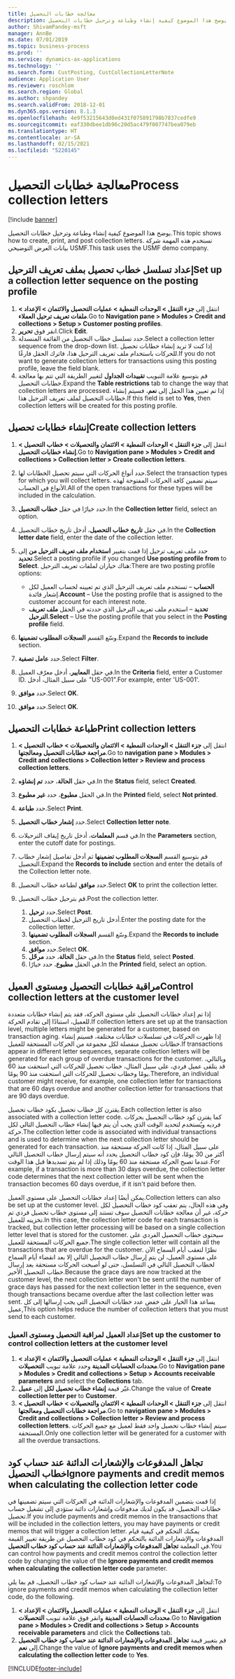 ```yaml
---
title: معالجة خطابات التحصيل
description: يوضح هذا الموضوع كيفية إنشاء وطباعة وترحيل خطابات التحصيل.
author: ShivamPandey-msft
manager: AnnBe
ms.date: 07/01/2019
ms.topic: business-process
ms.prod: ''
ms.service: dynamics-ax-applications
ms.technology: ''
ms.search.form: CustPosting, CustCollectionLetterNote
audience: Application User
ms.reviewer: roschlom
ms.search.region: Global
ms.author: shpandey
ms.search.validFrom: 2018-12-01
ms.dyn365.ops.version: 8.1.3
ms.openlocfilehash: 4e9f53215643d0ed431f075891798b7837cedfe9
ms.sourcegitcommit: eaf330dbee1db96c20d5ac479f007747bea079eb
ms.translationtype: HT
ms.contentlocale: ar-SA
ms.lasthandoff: 02/15/2021
ms.locfileid: "5220145"
---
```

# <a name="process-collection-letters"></a><span data-ttu-id="bc32e-103">معالجة خطابات التحصيل</span><span class="sxs-lookup"><span data-stu-id="bc32e-103">Process collection letters</span></span>

[!include [banner](../../includes/banner.md)]

<span data-ttu-id="bc32e-104">يوضح هذا الموضوع كيفية إنشاء وطباعة وترحيل خطابات التحصيل.</span><span class="sxs-lookup"><span data-stu-id="bc32e-104">This topic shows how to create, print, and post collection letters.</span></span> <span data-ttu-id="bc32e-105">تستخدم هذه المهمة شركة بيانات العرض التوضيحي USMF.</span><span class="sxs-lookup"><span data-stu-id="bc32e-105">This task uses the USMF demo company.</span></span>

## <a name="set-up-a-collection-letter-sequence-on-the-posting-profile"></a><span data-ttu-id="bc32e-106">إعداد تسلسل خطاب تحصيل بملف تعريف الترحيل</span><span class="sxs-lookup"><span data-stu-id="bc32e-106">Set up a collection letter sequence on the posting profile</span></span>
1. <span data-ttu-id="bc32e-107">انتقل إلى **جزء التنقل > الوحدات النمطية‬ > عمليات التحصيل والائتمان‬ > الإعداد > ملفات تعريف ترحيل العملاء**.</span><span class="sxs-lookup"><span data-stu-id="bc32e-107">Go to **Navigation pane > Modules > Credit and collections > Setup > Customer posting profiles**.</span></span>
2. <span data-ttu-id="bc32e-108">انقر فوق **تحرير**.</span><span class="sxs-lookup"><span data-stu-id="bc32e-108">Click **Edit**.</span></span>
3. <span data-ttu-id="bc32e-109">حدد تسلسل خطاب التحصيل من القائمة المنسدلة.</span><span class="sxs-lookup"><span data-stu-id="bc32e-109">Select a collection letter sequence from the drop-down list.</span></span> <span data-ttu-id="bc32e-110">إذا كنت لا تريد إنشاء خطابات تحصيل للحركات باستخدام ملف تعريف الترحيل هذا، فاترك الحقل فارغًا.</span><span class="sxs-lookup"><span data-stu-id="bc32e-110">If you do not want to generate collection letters for transactions using this posting profile, leave the field blank.</span></span>  
4. <span data-ttu-id="bc32e-111">قم بتوسيع علامة التبويب **تقييدات الجداول**‬ لتغيير الطريقة التي تتم بها معالجة خطابات التحصيل.</span><span class="sxs-lookup"><span data-stu-id="bc32e-111">Expand the **Table restrictions** tab to change the way that collection letters are processed.</span></span> <span data-ttu-id="bc32e-112">إذا تم تعيين هذا الحقل إلى **نعم**، فسيتم إنشاء خطابات التحصيل لملف تعريف الترحيل هذا.</span><span class="sxs-lookup"><span data-stu-id="bc32e-112">If this field is set to **Yes**, then collection letters will be created for this posting profile.</span></span>  

## <a name="create-collection-letters"></a><span data-ttu-id="bc32e-113">إنشاء خطابات تحصيل</span><span class="sxs-lookup"><span data-stu-id="bc32e-113">Create collection letters</span></span>
1. <span data-ttu-id="bc32e-114">انتقل إلى **جزء التنقل > الوحدات النمطية > الائتمان والتحصيلات‬ > خطاب التحصيل > إنشاء خطابات التحصيل**.</span><span class="sxs-lookup"><span data-stu-id="bc32e-114">Go to **Navigation pane > Modules > Credit and collections > Collection letter > Create collection letters**.</span></span>
2. <span data-ttu-id="bc32e-115">حدد أنواع الحركات التي سيتم تحصيل الخطابات لها.</span><span class="sxs-lookup"><span data-stu-id="bc32e-115">Select the transaction types for which you will collect letters.</span></span> <span data-ttu-id="bc32e-116">سيتم تضمين كافة الحركات المفتوحة لهذه الأنواع في الحساب.</span><span class="sxs-lookup"><span data-stu-id="bc32e-116">All of the open transactions for these types will be included in the calculation.</span></span>  
3. <span data-ttu-id="bc32e-117">حدد خيارًا في حقل **خطاب التحصيل**.</span><span class="sxs-lookup"><span data-stu-id="bc32e-117">In the **Collection letter** field, select an option.</span></span>
4. <span data-ttu-id="bc32e-118">في حقل **تاريخ خطاب التحصيل**، أدخل تاريخ خطاب التحصيل.</span><span class="sxs-lookup"><span data-stu-id="bc32e-118">In the **Collection letter date** field, enter the date of the collection letter.</span></span>
5. <span data-ttu-id="bc32e-119">حدد ملف تعريف ترحيل إذا قمت بتغيير **استخدام ملف تعريف الترحيل من** إلى **تحديد**.</span><span class="sxs-lookup"><span data-stu-id="bc32e-119">Select a posting profile if you changed **Use posting profile from** to **Select**.</span></span> <span data-ttu-id="bc32e-120">هناك خياران لملفات تعريف الترحيل:</span><span class="sxs-lookup"><span data-stu-id="bc32e-120">There are two posting profile options:</span></span>   

   - <span data-ttu-id="bc32e-121">**الحساب** – تستخدم ملف تعريف الترحيل الذي تم تعيينه لحساب العميل لكل إشعار فائدة.</span><span class="sxs-lookup"><span data-stu-id="bc32e-121">**Account** – Use the posting profile that is assigned to the customer account for each interest note.</span></span>   
   - <span data-ttu-id="bc32e-122">**تحديد** – استخدم ملف تعريف الترحيل الذي حددته في الحقل **ملف تعريف الترحيل**.</span><span class="sxs-lookup"><span data-stu-id="bc32e-122">**Select** – Use the posting profile that you select in the **Posting profile** field.</span></span>  

6. <span data-ttu-id="bc32e-123">وسّع القسم **السجلات المطلوب تضمينها**.</span><span class="sxs-lookup"><span data-stu-id="bc32e-123">Expand the **Records to include** section.</span></span>
7. <span data-ttu-id="bc32e-124">حدد **عامل تصفية**.</span><span class="sxs-lookup"><span data-stu-id="bc32e-124">Select **Filter**.</span></span>
8. <span data-ttu-id="bc32e-125">في حقل **المعايير**، أدخل معرّف العميل.</span><span class="sxs-lookup"><span data-stu-id="bc32e-125">In the **Criteria** field, enter a Customer ID.</span></span> <span data-ttu-id="bc32e-126">على سبيل المثال، أدخل "US-001".</span><span class="sxs-lookup"><span data-stu-id="bc32e-126">For example, enter 'US-001'.</span></span>
9. <span data-ttu-id="bc32e-127">حدد **موافق**.</span><span class="sxs-lookup"><span data-stu-id="bc32e-127">Select **OK**.</span></span>
10. <span data-ttu-id="bc32e-128">حدد **موافق**.</span><span class="sxs-lookup"><span data-stu-id="bc32e-128">Select **OK**.</span></span>

## <a name="print-collection-letters"></a><span data-ttu-id="bc32e-129">طباعة خطابات التحصيل</span><span class="sxs-lookup"><span data-stu-id="bc32e-129">Print collection letters</span></span>
1. <span data-ttu-id="bc32e-130">انتقل إلى **جزء التنقل > الوحدات النمطية > الائتمان والتحصيلات‬ > خطاب التحصيل > مراجعة خطابات التحصيل ومعالجتها‬**.</span><span class="sxs-lookup"><span data-stu-id="bc32e-130">Go to **navigation pane > Modules > Credit and collections > Collection letter > Review and process collection letters**.</span></span>
2. <span data-ttu-id="bc32e-131">في حقل **الحالة**، حدد **تم إنشاؤه**.</span><span class="sxs-lookup"><span data-stu-id="bc32e-131">In the **Status** field, select **Created**.</span></span>
3. <span data-ttu-id="bc32e-132">في الحقل **مطبوع**، حدد **غير مطبوع**.</span><span class="sxs-lookup"><span data-stu-id="bc32e-132">In the **Printed** field, select **Not printed**.</span></span>
4. <span data-ttu-id="bc32e-133">حدد **طباعة**.</span><span class="sxs-lookup"><span data-stu-id="bc32e-133">Select **Print**.</span></span>
5. <span data-ttu-id="bc32e-134">حدد **إشعار خطاب التحصيل‬**.</span><span class="sxs-lookup"><span data-stu-id="bc32e-134">Select **Collection letter note**.</span></span>
6. <span data-ttu-id="bc32e-135">في قسم **المعلمات**، أدخل تاريخ إيقاف الترحيلات.</span><span class="sxs-lookup"><span data-stu-id="bc32e-135">In the **Parameters** section, enter the cutoff date for postings.</span></span>
7. <span data-ttu-id="bc32e-136">قم بتوسيع القسم **السجلات المطلوب تضمينها‬** ثم أدخل تفاصيل إشعار خطاب التحصيل.</span><span class="sxs-lookup"><span data-stu-id="bc32e-136">Expand the **Records to include** section and enter the details of the Collection letter note.</span></span>
8. <span data-ttu-id="bc32e-137">حدد **موافق** لطباعة خطاب التحصيل.</span><span class="sxs-lookup"><span data-stu-id="bc32e-137">Select **OK** to print the collection letter.</span></span>
9. <span data-ttu-id="bc32e-138">قم بترحيل خطاب التحصيل.</span><span class="sxs-lookup"><span data-stu-id="bc32e-138">Post the collection letter.</span></span>

    1. <span data-ttu-id="bc32e-139">حدد **ترحيل**.</span><span class="sxs-lookup"><span data-stu-id="bc32e-139">Select **Post**.</span></span>
    1. <span data-ttu-id="bc32e-140">أدخل تاريخ الترحيل لخطاب التحصيل.</span><span class="sxs-lookup"><span data-stu-id="bc32e-140">Enter the posting date for the collection letter.</span></span>
    1. <span data-ttu-id="bc32e-141">وسّع القسم **السجلات المطلوب تضمينها**.</span><span class="sxs-lookup"><span data-stu-id="bc32e-141">Expand the **Records to include** section.</span></span>
    1. <span data-ttu-id="bc32e-142">حدد **موافق**.</span><span class="sxs-lookup"><span data-stu-id="bc32e-142">Select **OK**.</span></span>
    1. <span data-ttu-id="bc32e-143">في حقل **الحالة**، حدد **مرحّل**.</span><span class="sxs-lookup"><span data-stu-id="bc32e-143">In the **Status** field, select **Posted**.</span></span>
    1. <span data-ttu-id="bc32e-144">في الحقل **مطبوع**، حدد خيارًا.</span><span class="sxs-lookup"><span data-stu-id="bc32e-144">In the **Printed** field, select an option.</span></span>

## <a name="control-collection-letters-at-the-customer-level"></a><span data-ttu-id="bc32e-145">مراقبة خطابات التحصيل ومستوى العميل</span><span class="sxs-lookup"><span data-stu-id="bc32e-145">Control collection letters at the customer level</span></span>
<span data-ttu-id="bc32e-146">إذا تم إعداد خطابات التحصيل على مستوى الحركة، فقد يتم إنشاء خطابات متعددة للعميل، استنادًا إلى تقادم الحركة.</span><span class="sxs-lookup"><span data-stu-id="bc32e-146">If collection letters are set up at the transaction level, multiple letters might be generated for a customer, based on transaction aging.</span></span> <span data-ttu-id="bc32e-147">إذا ظهرت الحركات في تسلسلات خطابات مختلفة، فسيتم إنشاء خطابات تحصيل منفصلة لكل مجموعة من الحركات المستحقة للعميل.</span><span class="sxs-lookup"><span data-stu-id="bc32e-147">If transactions appear in different letter sequences, separate collection letters will be generated for each group of overdue transactions for the customer.</span></span> <span data-ttu-id="bc32e-148">وبالتالي، قد يتلقى عميل فردي، على سبيل المثال، خطاب تحصيل للحركات التي استحقت منذ 60 يومًا وخطاب تحصيل للحركات التي استحقت منذ 90 يومًا.</span><span class="sxs-lookup"><span data-stu-id="bc32e-148">Therefore, an individual customer might receive, for example, one collection letter for transactions that are 60 days overdue and another collection letter for transactions that are 90 days overdue.</span></span> 

<span data-ttu-id="bc32e-149">يقترن كل خطاب تحصيل بكود خطاب تحصيل.</span><span class="sxs-lookup"><span data-stu-id="bc32e-149">Each collection letter is also associated with a collection letter code.</span></span> <span data-ttu-id="bc32e-150">كما يقترن كود خطاب التحصيل بحركات فرديه ويُستخدم لتحديد الوقت الذي يجب أن يتم فيها إنشاء خطاب التحصيل التالي لكل حركة.</span><span class="sxs-lookup"><span data-stu-id="bc32e-150">The collection letter code is associated with individual transactions and is used to determine when the next collection letter should be generated for each transaction.</span></span> <span data-ttu-id="bc32e-151">على سبيل المثال، إذا كانت الحركة مستحقة منذ أكثر من 30 يومًا، فإن كود خطاب التحصيل يحدد أنه سيتم إرسال خطاب التحصيل التالي عندما تصبح الحركة مستحقة منذ 60 يومًا وذلك إذا لم يتم تسديدها قبل هذا الوقت.</span><span class="sxs-lookup"><span data-stu-id="bc32e-151">For example, if a transaction is more than 30 days overdue, the collection letter code determines that the next collection letter will be sent when the transaction becomes 60 days overdue, if it isn't paid before then.</span></span> 

<span data-ttu-id="bc32e-152">يمكن أيضًا إعداد خطابات التحصيل على مستوي العميل.</span><span class="sxs-lookup"><span data-stu-id="bc32e-152">Collection letters can also be set up at the customer level.</span></span> <span data-ttu-id="bc32e-153">وفي هذه الحال، يتم تعقب كود خطاب التحصيل لكل حركة، غير أن معالجة خطابات التحصيل سوف تستند إلى مستوى خطاب تحصيل فردي تم تخزينه للعميل.</span><span class="sxs-lookup"><span data-stu-id="bc32e-153">In this case, the collection letter code for each transaction is tracked, but collection letter processing will be based on a single collection letter level that is stored for the customer.</span></span> <span data-ttu-id="bc32e-154">سيحتوى خطاب التحصيل الفردي على جميع الحركات المستحقة للعميل.</span><span class="sxs-lookup"><span data-stu-id="bc32e-154">The single collection letter will contain all the transactions that are overdue for the customer.</span></span> <span data-ttu-id="bc32e-155">نظرًا لتعقب أيام السماح الآن على مستوى العميل، لن يتم إرسال خطاب التحصيل التالي إلا بعد انقضاء أيام السماح لخطاب التحصيل التالي في التسلسل، حتى لو أصبحت الحركات مستحقة بعد إرسال خطاب التحصيل الأخير.</span><span class="sxs-lookup"><span data-stu-id="bc32e-155">Because the grace days are now tracked at the customer level, the next collection letter won't be sent until the number of grace days has passed for the next collection letter in the sequence, even though transactions became overdue after the last collection letter was sent.</span></span> <span data-ttu-id="bc32e-156">يساعد هذا الخيار على خفض عدد خطابات التحصيل التي يجب إرسالها إلى كل عميل,</span><span class="sxs-lookup"><span data-stu-id="bc32e-156">This option helps reduce the number of collection letters that you must send to each customer.</span></span>

### <a name="set-up-the-customer-to-control-collection-letters-at-the-customer-level"></a><span data-ttu-id="bc32e-157">إعداد العميل لمراقبة التحصيل ومستوى العميل</span><span class="sxs-lookup"><span data-stu-id="bc32e-157">Set up the customer to control collection letters at the customer level</span></span>
1.  <span data-ttu-id="bc32e-158">انتقل إلى **جزء التنقل > الوحدات النمطية > عمليات التحصيل والائتمان‬ > الإعداد > محددات الحسابات المدينة‬** وحدد علامة تبويب **التحصيلات**.</span><span class="sxs-lookup"><span data-stu-id="bc32e-158">Go to **Navigation pane > Modules > Credit and collections > Setup > Accounts receivable parameters** and select the **Collections** tab.</span></span> 
2.  <span data-ttu-id="bc32e-159">غيّر قيمة **إنشاء خطاب تحصيل لكل‬** إلى **عميل**.</span><span class="sxs-lookup"><span data-stu-id="bc32e-159">Change the value of **Create collection letter per** to **Customer**.</span></span> 
3.  <span data-ttu-id="bc32e-160">انتقل إلى **جزء التنقل > الوحدات النمطية > الائتمان والتحصيلات‬ > خطاب التحصيل > مراجعة خطابات التحصيل ومعالجتها‬**.</span><span class="sxs-lookup"><span data-stu-id="bc32e-160">Go to **navigation pane > Modules > Credit and collections > Collection letter > Review and process collection letters**.</span></span> <span data-ttu-id="bc32e-161">سيتم إنشاء خطاب تحصيل واحد فقط لعميل مع جميع الحركات المستحقة.</span><span class="sxs-lookup"><span data-stu-id="bc32e-161">Only one collection letter will be generated for a customer with all the overdue transactions.</span></span>

## <a name="ignore-payments-and-credit-memos-when-calculating-the-collection-letter-code"></a><span data-ttu-id="bc32e-162">تجاهل المدفوعات والإشعارات الدائنة عند حساب كود خطاب التحصيل</span><span class="sxs-lookup"><span data-stu-id="bc32e-162">Ignore payments and credit memos when calculating the collection letter code</span></span>
<span data-ttu-id="bc32e-163">إذا قمت بتضمين المدفوعات والإشعارات الدائنة في الحركات التي سيتم تضمينها في خطابات التحصيل، قد يكون لديك مدفوعات وإشعارات دائنة ستؤدي إلى تشغيل حساب تحصيل.</span><span class="sxs-lookup"><span data-stu-id="bc32e-163">If you include payments and credit memos in the transactions that will be included in the collection letters, you may have payments or credit memos that will trigger a collection letter.</span></span> <span data-ttu-id="bc32e-164">يمكنك التحكم في كيفية قيام المدفوعات والإشعارات الدائنة بالتحكم في كود خطاب التحصيل عن طريقة تغيير القيمة في المعلمة **تجاهل المدفوعات والإشعارات الدائنة عند حساب كود خطاب التحصيل‬**.</span><span class="sxs-lookup"><span data-stu-id="bc32e-164">You can control how payments and credit memos control the collection letter code by changing the value of the **Ignore payments and credit memos when calculating the collection letter code** parameter.</span></span> 

<span data-ttu-id="bc32e-165">لتجاهل المدفوعات والإشعارات الدائنة عند حساب كود خطاب التحصيل، قم بما يلي:</span><span class="sxs-lookup"><span data-stu-id="bc32e-165">To ignore payments and credit memos when calculating the collection letter code, do the following.</span></span>

1. <span data-ttu-id="bc32e-166">انتقل إلى **جزء التنقل > الوحدات النمطية > عمليات التحصيل والائتمان‬ > الإعداد > محددات الحسابات المدينة‬** وانقر فوق علامة تبويب **التحصيلات**.</span><span class="sxs-lookup"><span data-stu-id="bc32e-166">Go to **Navigation pane > Modules > Credit and collections > Setup > Accounts receivable parameters** and click the **Collections** tab.</span></span> 
2. <span data-ttu-id="bc32e-167">قم بتغيير قيمة **تجاهل المدفوعات والإشعارات الدائنة عند حساب كود خطاب التحصيل** إلى **نعم**.</span><span class="sxs-lookup"><span data-stu-id="bc32e-167">Change the value of **Ignore payments and credit memos when calculating the collection letter code** to **Yes**.</span></span>


[!INCLUDE[footer-include](../../../includes/footer-banner.md)]